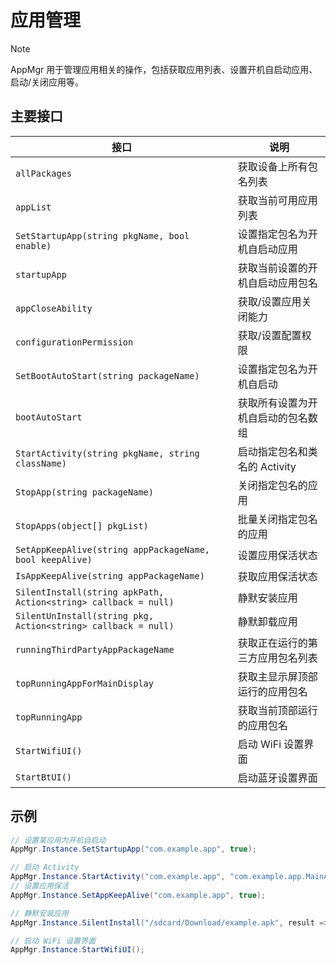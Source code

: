 # 应用管理

> [!note]
>
> AppMgr 用于管理应用相关的操作，包括获取应用列表、设置开机自启动应用、启动/关闭应用等。

## 主要接口

| 接口                                                            | 说明                               |
| --------------------------------------------------------------- | ---------------------------------- |
| `allPackages`                                                   | 获取设备上所有包名列表             |
| `appList`                                                       | 获取当前可用应用列表               |
| `SetStartupApp(string pkgName, bool enable)`                    | 设置指定包名为开机自启动应用       |
| `startupApp`                                                    | 获取当前设置的开机自启动应用包名   |
| `appCloseAbility`                                               | 获取/设置应用关闭能力              |
| `configurationPermission`                                       | 获取/设置配置权限                  |
| `SetBootAutoStart(string packageName)`                          | 设置指定包名为开机自启动           |
| `bootAutoStart`                                                 | 获取所有设置为开机自启动的包名数组 |
| `StartActivity(string pkgName, string className)`               | 启动指定包名和类名的 Activity      |
| `StopApp(string packageName)`                                   | 关闭指定包名的应用                 |
| `StopApps(object[] pkgList)`                                    | 批量关闭指定包名的应用             |
| `SetAppKeepAlive(string appPackageName, bool keepAlive)`        | 设置应用保活状态                   |
| `IsAppKeepAlive(string appPackageName)`                         | 获取应用保活状态                   |
| `SilentInstall(string apkPath, Action<string> callback = null)` | 静默安装应用                       |
| `SilentUnInstall(string pkg, Action<string> callback = null)`   | 静默卸载应用                       |
| `runningThirdPartyAppPackageName`                               | 获取正在运行的第三方应用包名列表   |
| `topRunningAppForMainDisplay`                                   | 获取主显示屏顶部运行的应用包名     |
| `topRunningApp`                                                 | 获取当前顶部运行的应用包名         |
| `StartWifiUI()`                                                 | 启动 WiFi 设置界面                 |
| `StartBtUI()`                                                   | 启动蓝牙设置界面                   |

## 示例

```csharp
// 设置某应用为开机自启动
AppMgr.Instance.SetStartupApp("com.example.app", true);

// 启动 Activity
AppMgr.Instance.StartActivity("com.example.app", "com.example.app.MainActivity");
// 设置应用保活
AppMgr.Instance.SetAppKeepAlive("com.example.app", true);

// 静默安装应用
AppMgr.Instance.SilentInstall("/sdcard/Download/example.apk", result => Debug.Log(result));

// 启动 WiFi 设置界面
AppMgr.Instance.StartWifiUI();
```
